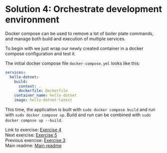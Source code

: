 # Solution 4: Orchestrate development environment

Docker compose can be used to remove a lot of boiler plate commands, and manage both build and execution of multiple services.

To begin with we just wrap our newly created container in a docker compose configuration and test it.

The initial docker compose file `docker-compose.yml` looks like this:

```yaml
services:
  hello-dotnet:
    build:
      context: .
      dockerfile: Dockerfile
    container_name: hello-dotnet
    image: hello-dotnet:latest
```

This time, the application is built with `sudo docker compose build` and run with `sudo docker compose up`.
Build and run can be combined with `sudo docker compose up --build`.

Link to exercise: [Exercise 4](../../../exercise-4.md)  
Next exercise: [Exercise 5](../../../exercise-5.md)  
Previous exercise: [Exercise 3](../../../exercise-3.md)  
Main readme: [Main readme](../README.md)
